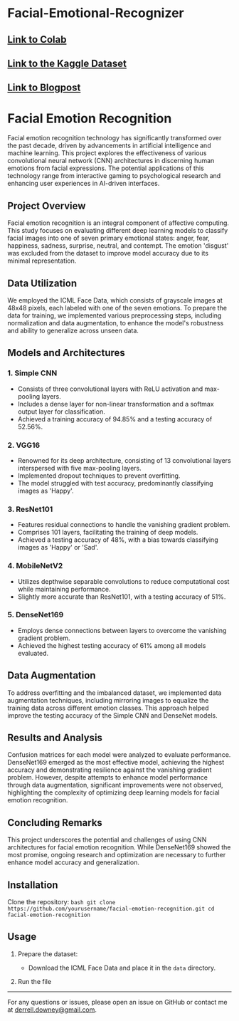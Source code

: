 # Facial-Emotional-Recognizer

## [Link to Colab](https://colab.research.google.com/drive/1dT5wB7T59Tv99pqu2TkkkRkBzGYuvJD-?usp=sharing)

## [Link to the Kaggle Dataset](https://www.kaggle.com/competitions/challenges-in-representation-learning-facial-expression-recognition-challenge/data)

## [Link to Blogpost](https://medium.com/@derrell.downey/applying-transfer-learning-for-facial-emotion-recognition-e1f7e96cdbcc)

# Facial Emotion Recognition

Facial emotion recognition technology has significantly transformed over the past decade, driven by advancements in artificial intelligence and machine learning. This project explores the effectiveness of various convolutional neural network (CNN) architectures in discerning human emotions from facial expressions. The potential applications of this technology range from interactive gaming to psychological research and enhancing user experiences in AI-driven interfaces.

## Project Overview

Facial emotion recognition is an integral component of affective computing. This study focuses on evaluating different deep learning models to classify facial images into one of seven primary emotional states: anger, fear, happiness, sadness, surprise, neutral, and contempt. The emotion 'disgust' was excluded from the dataset to improve model accuracy due to its minimal representation.

## Data Utilization

We employed the ICML Face Data, which consists of grayscale images at 48x48 pixels, each labeled with one of the seven emotions. To prepare the data for training, we implemented various preprocessing steps, including normalization and data augmentation, to enhance the model's robustness and ability to generalize across unseen data.

## Models and Architectures

### 1. Simple CNN
- Consists of three convolutional layers with ReLU activation and max-pooling layers.
- Includes a dense layer for non-linear transformation and a softmax output layer for classification.
- Achieved a training accuracy of 94.85% and a testing accuracy of 52.56%.

### 2. VGG16
- Renowned for its deep architecture, consisting of 13 convolutional layers interspersed with five max-pooling layers.
- Implemented dropout techniques to prevent overfitting.
- The model struggled with test accuracy, predominantly classifying images as 'Happy'.

### 3. ResNet101
- Features residual connections to handle the vanishing gradient problem.
- Comprises 101 layers, facilitating the training of deep models.
- Achieved a testing accuracy of 48%, with a bias towards classifying images as 'Happy' or 'Sad'.

### 4. MobileNetV2
- Utilizes depthwise separable convolutions to reduce computational cost while maintaining performance.
- Slightly more accurate than ResNet101, with a testing accuracy of 51%.

### 5. DenseNet169
- Employs dense connections between layers to overcome the vanishing gradient problem.
- Achieved the highest testing accuracy of 61% among all models evaluated.

## Data Augmentation

To address overfitting and the imbalanced dataset, we implemented data augmentation techniques, including mirroring images to equalize the training data across different emotion classes. This approach helped improve the testing accuracy of the Simple CNN and DenseNet models.

## Results and Analysis

Confusion matrices for each model were analyzed to evaluate performance. DenseNet169 emerged as the most effective model, achieving the highest accuracy and demonstrating resilience against the vanishing gradient problem. However, despite attempts to enhance model performance through data augmentation, significant improvements were not observed, highlighting the complexity of optimizing deep learning models for facial emotion recognition.

## Concluding Remarks

This project underscores the potential and challenges of using CNN architectures for facial emotion recognition. While DenseNet169 showed the most promise, ongoing research and optimization are necessary to further enhance model accuracy and generalization.

## Installation

Clone the repository:
    ```bash
    git clone https://github.com/yourusername/facial-emotion-recognition.git
    cd facial-emotion-recognition
    ```

## Usage

1. Prepare the dataset:
    - Download the ICML Face Data and place it in the `data` directory.

2. Run the file

---

For any questions or issues, please open an issue on GitHub or contact me at [derrell.downey@gmail.com](mailto:derrell.downey@gmail.com).

